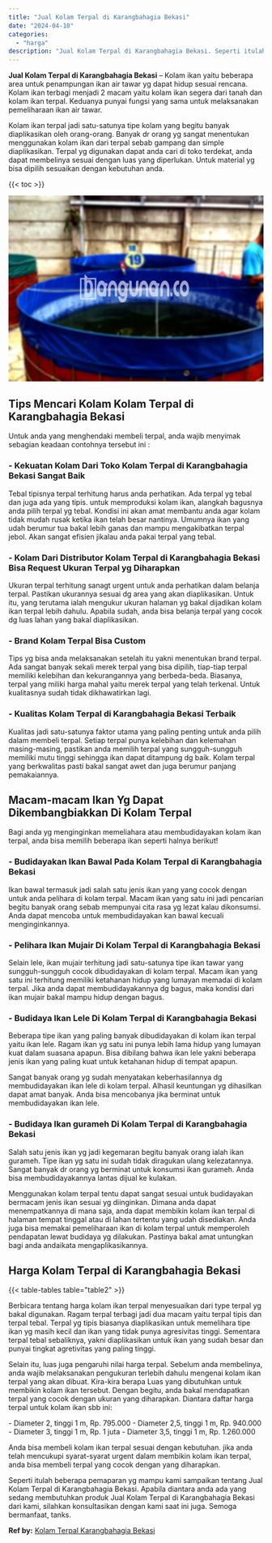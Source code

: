 ```yaml
---
title: "Jual Kolam Terpal di Karangbahagia Bekasi"
date: "2024-04-10"
categories: 
  - "harga"
description: "Jual Kolam Terpal di Karangbahagia Bekasi. Seperti itulah beberapa pemaparan yg mampu kami sampaikan tentang Jual Kolam Terpal di Karangbahagia Bekasi. Apabi..."
---
```


**Jual Kolam Terpal di Karangbahagia Bekasi** – Kolam ikan yaitu beberapa area untuk penampungan ikan air tawar yg dapat hidup sesuai rencana. Kolam ikan terbagi menjadi 2 macam yaitu kolam ikan segera dari tanah dan kolam ikan terpal. Keduanya punyai fungsi yang sama untuk melaksanakan pemeliharaan ikan air tawar.

Kolam ikan terpal jadi satu-satunya tipe kolam yang begitu banyak diaplikasikan oleh orang-orang. Banyak dr orang yg sangat menentukan menggunakan kolam ikan dari terpal sebab gampang dan simple diaplikasikan. Terpal yg digunakan dapat anda cari di toko terdekat, anda dapat membelinya sesuai dengan luas yang diperlukan. Untuk material yg bisa dipilih sesuaikan dengan kebutuhan anda.

{{< toc >}}

![Jual Kolam Terpal di Karangbahagia Bekasi](/images/jual-kolam-terpal-31.png)

## Tips Mencari Kolam Kolam Terpal di Karangbahagia Bekasi

Untuk anda yang menghendaki membeli terpal, anda wajib menyimak sebagian keadaan contohnya tersebut ini :

### \- Kekuatan Kolam Dari Toko Kolam Terpal di Karangbahagia Bekasi Sangat Baik

Tebal tipisnya terpal terhitung harus anda perhatikan. Ada terpal yg tebal dan juga ada yang tipis. untuk memproduksi kolam ikan, alangkah bagusnya anda pilih terpal yg tebal. Kondisi ini akan amat membantu anda agar kolam tidak mudah rusak ketika ikan telah besar nantinya. Umumnya ikan yang udah berumur tua bakal lebih ganas dan mampu mengakibatkan terpal jebol. Akan sangat efisien jikalau anda pakai terpal yang tebal.

### \- Kolam Dari Distributor Kolam Terpal di Karangbahagia Bekasi Bisa Request Ukuran Terpal yg Diharapkan

Ukuran terpal terhitung sanagt urgent untuk anda perhatikan dalam belanja terpal. Pastikan ukurannya sesuai dg area yang akan diaplikasikan. Untuk itu, yang terutama ialah mengukur ukuran halaman yg bakal dijadikan kolam ikan terpal lebih dahulu. Apabila sudah, anda bisa belanja terpal yang cocok dg luas lahan yang bakal diaplikasikan.

### \- Brand Kolam Terpal Bisa Custom

Tips yg bisa anda melaksanakan setelah itu yakni menentukan brand terpal. Ada sangat banyak sekali merek terpal yang bisa dipilih, tiap-tiap terpal memiliki kelebihan dan kekurangannya yang berbeda-beda. Biasanya, terpal yang miliki harga mahal yaitu merek terpal yang telah terkenal. Untuk kualitasnya sudah tidak dikhawatirkan lagi.

### \- Kualitas Kolam Terpal di Karangbahagia Bekasi Terbaik

Kualitas jadi satu-satunya faktor utama yang paling penting untuk anda pilih dalam membeli terpal. Setiap terpal punya kelebihan dan kelemahan masing-masing, pastikan anda memilih terpal yang sungguh-sungguh memiliki mutu tinggi sehingga ikan dapat ditampung dg baik. Kolam terpal yang berkwalitas pasti bakal sangat awet dan juga berumur panjang pemakaiannya.

## Macam-macam Ikan Yg Dapat Dikembangbiakkan Di Kolam Terpal

Bagi anda yg menginginkan memeliahara atau membudidayakan kolam ikan terpal, anda bisa memilih beberapa ikan seperti halnya berikut!

### \- Budidayakan Ikan Bawal Pada Kolam Terpal di Karangbahagia Bekasi

Ikan bawal termasuk jadi salah satu jenis ikan yang yang cocok dengan untuk anda pelihara di kolam terpal. Macam ikan yang satu ini jadi pencarian begitu banyak orang sebab mempunyai cita rasa yg lezat kalau dikonsumsi. Anda dapat mencoba untuk membudidayakan kan bawal kecuali menginginkannya.

### \- Pelihara Ikan Mujair Di Kolam Terpal di Karangbahagia Bekasi

Selain lele, ikan mujair terhitung jadi satu-satunya tipe ikan tawar yang sungguh-sungguh cocok dibudidayakan di kolam terpal. Macam ikan yang satu ini terhitung memiliki ketahanan hidup yang lumayan memadai di kolam terpal. Jika anda dapat membudidayakannya dg bagus, maka kondisi dari ikan mujair bakal mampu hidup dengan bagus.

### \- Budidaya Ikan Lele Di Kolam Terpal di Karangbahagia Bekasi

Beberapa tipe ikan yang paling banyak dibudidayakan di kolam ikan terpal yaitu ikan lele. Ragam ikan yg satu ini punya lebih lama hidup yang lumayan kuat dalam suasana apapun. Bisa dibilang bahwa ikan lele yakni beberapa jenis ikan yang paling kuat untuk ketahanan hidup di tempat apapun.

Sangat banyak orang yg sudah menyatakan keberhasilannya dg membudidayakan ikan lele di kolam terpal. Alhasil keuntungan yg dihasilkan dapat amat banyak. Anda bisa mencobanya jika berminat untuk membudidayakan ikan lele.

### \- Budidaya Ikan gurameh Di Kolam Terpal di Karangbahagia Bekasi

Salah satu jenis ikan yg jadi kegemaran begitu banyak orang ialah ikan gurameh. Tipe ikan yg satu ini sudah tidak diragukan ulang kelezatannya. Sangat banyak dr orang yg berminat untuk konsumsi ikan gurameh. Anda bisa membudidayakannya lantas dijual ke kulakan.

Menggunakan kolam terpal tentu dapat sangat sesuai untuk budidayakan bermacam jenis ikan sesuai yg diinginkan. Dimana anda dapat menempatkannya di mana saja, anda dapat membikin kolam ikan terpal di halaman tempat tinggal atau di lahan tertentu yang udah disediakan. Anda juga bisa memakai pemeliharaan ikan di kolam terpal untuk memperoleh pendapatan lewat budidaya yg dilakukan. Pastinya bakal amat untungkan bagi anda andaikata mengaplikasikannya.

## Harga Kolam Terpal di Karangbahagia Bekasi

{{< table-tables table="table2" >}}

Berbicara tentang harga kolam ikan terpal menyesuaikan dari type terpal yg bakal digunakan. Ragam terpal terbagi jadi dua macam yaitu terpal tipis dan terpal tebal. Terpal yg tipis biasanya diaplikasikan untuk memelihara tipe ikan yg masih kecil dan ikan yang tidak punya agresivitas tinggi. Sementara terpal tebal sebaliknya, yakni diaplikasikan untuk ikan yang sudah besar dan punyai tingkat agretivitas yang paling tinggi.

Selain itu, luas juga pengaruhi nilai harga terpal. Sebelum anda membelinya, anda wajib melaksanakan pengukuran terlebih dahulu mengenai kolam ikan terpal yang akan dibuat. Kira-kira berapa Luas yang dibutuhkan untuk membikin kolam ikan tersebut. Dengan begitu, anda bakal mendapatkan terpal yang cocok dengan ukuran yang diharapkan. Diantara daftar harga terpal untuk kolam ikan sbb ini:

\- Diameter 2, tinggi 1 m, Rp. 795.000 - Diameter 2,5, tinggi 1 m, Rp. 940.000 - Diameter 3, tinggi 1 m, Rp. 1 juta - Diameter 3,5, tinggi 1 m, Rp. 1.260.000

Anda bisa membeli kolam ikan terpal sesuai dengan kebutuhan. jika anda telah mencukupi syarat-syarat urgent dalam membikin kolam ikan terpal, anda bisa membeli terpal yang cocok dengan yang diharapkan.

Seperti itulah beberapa pemaparan yg mampu kami sampaikan tentang Jual Kolam Terpal di Karangbahagia Bekasi. Apabila diantara anda ada yang sedang membutuhkan produk Jual Kolam Terpal di Karangbahagia Bekasi dari kami, silahkan konsultasikan dengan kami saat ini juga. Semoga bermanfaat, tanks.

**Ref by:** [Kolam Terpal Karangbahagia Bekasi](https://id.wikipedia.org/wiki/Kolam)
